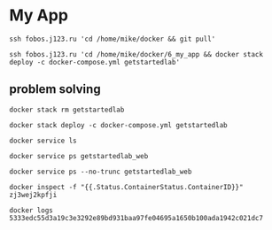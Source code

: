 # My App

`ssh fobos.j123.ru 'cd /home/mike/docker && git pull'`

`ssh fobos.j123.ru 'cd /home/mike/docker/6_my_app && docker stack deploy -c docker-compose.yml getstartedlab'`

## problem solving

`docker stack rm getstartedlab`

`docker stack deploy -c docker-compose.yml getstartedlab`

`docker service ls`

`docker service ps getstartedlab_web`

`docker service ps --no-trunc getstartedlab_web`

`docker inspect -f "{{.Status.ContainerStatus.ContainerID}}" zj3wej2kpfji`

`docker logs 5333edc55d3a19c3e3292e89bd931baa97fe04695a1650b100ada1942c021dc7`